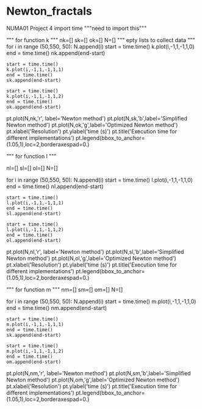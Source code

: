 # Newton_fractals
NUMA01 Project 4
import time 
"""need to import this"""

"""
for function k
"""
nk=[]
sk=[]
ok=[]
N=[]
"""
epty lists to collect data
"""
for i in range (50,550, 50):
    N.append(i)
    start = time.time()
    k.plot(i,-1,1,-1,1,0)
    end = time.time()
    nk.append(end-start)
    
    start = time.time()
    k.plot(i,-1,1,-1,1,1)
    end = time.time()
    sk.append(end-start)
    
    start = time.time()
    k.plot(i,-1,1,-1,1,2)
    end = time.time()
    ok.append(end-start)
    
    
pt.plot(N,nk,'r', label='Newton method')
pt.plot(N,sk,'b',label='Simplified Newton method')
pt.plot(N,ok,'g',label='Optimized Newton method')
pt.xlabel('Resolution')
pt.ylabel('time (s)')
pt.title('Execution time for different implementations')
pt.legend(bbox_to_anchor=(1.05,1),loc=2,borderaxespad=0.)

"""
for function l
"""

nl=[]
sl=[]
ol=[]
N=[]

for i in range (50,550, 50):
    N.append(i)
    start = time.time()
    l.plot(i,-1,1,-1,1,0)
    end = time.time()
    nl.append(end-start)
    
    start = time.time()
    l.plot(i,-1,1,-1,1,1)
    end = time.time()
    sl.append(end-start)
    
    start = time.time()
    l.plot(i,-1,1,-1,1,2)
    end = time.time()
    ol.append(end-start)
    
    
pt.plot(N,nl,'r', label='Newton method')
pt.plot(N,sl,'b',label='Simplified Newton method')
pt.plot(N,ol,'g',label='Optimized Newton method')
pt.xlabel('Resolution')
pt.ylabel('time (s)')
pt.title('Execution time for different implementations')
pt.legend(bbox_to_anchor=(1.05,1),loc=2,borderaxespad=0.)

"""
for function m
"""
nm=[]
sm=[]
om=[]
N=[]

for i in range (50,550, 50):
    N.append(i)
    start = time.time()
    m.plot(i,-1,1,-1,1,0)
    end = time.time()
    nm.append(end-start)
    
    start = time.time()
    m.plot(i,-1,1,-1,1,1)
    end = time.time()
    sk.append(end-start)
    
    start = time.time()
    m.plot(i,-1,1,-1,1,2)
    end = time.time()
    om.append(end-start)
    
    
pt.plot(N,nm,'r', label='Newton method')
pt.plot(N,sm,'b',label='Simplified Newton method')
pt.plot(N,om,'g',label='Optimized Newton method')
pt.xlabel('Resolution')
pt.ylabel('time (s)')
pt.title('Execution time for different implementations')
pt.legend(bbox_to_anchor=(1.05,1),loc=2,borderaxespad=0.)
